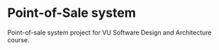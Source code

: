 # Point-of-Sale system
Point-of-sale system project for VU Software Design and Architecture course.
